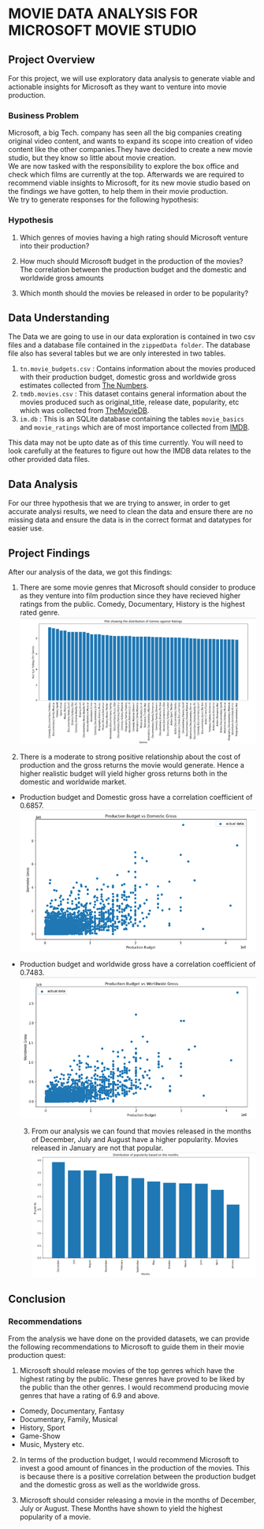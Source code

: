 # MOVIE DATA ANALYSIS FOR MICROSOFT MOVIE STUDIO



## Project Overview

For this project, we will use exploratory data analysis to generate viable and actionable insights for Microsoft as they want to venture into movie production.

### Business Problem

Microsoft, a big Tech. company has seen all the big companies creating original video content, and wants to expand its scope into creation of video content like the other companies.They have decided to create a new movie studio, but they know so little about movie creation. <br/>
We are now tasked with the responsibility to explore the box office and check which films are currently at the top. Afterwards we are required to recommend viable insights to Microsoft, for its new movie studio based on the findings we have gotten, to help them in their movie production. <br/>
We try to generate responses for the following hypothesis:
### Hypothesis
 1. Which genres of movies having a high rating should Microsoft venture into their production?

 2. How much should Microsoft budget in the production of the movies? The correlation between the production budget 
    and the domestic and worldwide gross amounts

 3. Which month should the movies be released in order to be popularity?


## Data Understanding

The Data we are going to use in our data exploration is contained in two csv files and a database file contained in the `zippedData folder`. The database file also has several tables but we are only interested in two tables.
 1. `tn.movie_budgets.csv` : Contains information about the movies produced with their production budget, domestic gross and worldwide gross estimates collected from [The Numbers](https://www.the-numbers.com/).
 2. `tmdb.movies.csv` : This dataset contains general information about the movies produced such as original_title, release date, popularity, etc which was collected from [TheMovieDB](https://www.themoviedb.org/).
 3. `im.db` : This is an SQLite database containing the tables `movie_basics` and `movie_ratings` which are of most importance collected from [IMDB](https://www.imdb.com/).
 
This data may not be upto date as of this time currently. You will need to look carefully at the features to figure out how the IMDB data relates to the other provided data files.

## Data Analysis 

For our three hypothesis that we are trying to answer, in order to get accurate analysi results, we need to clean the data and ensure there are no missing data and ensure the data is in the correct format and datatypes for easier use. 


## Project Findings
After our analysis of the data, we got this findings:
 1. There are some movie genres that Microsoft should consider to produce as they venture into film production since they have recieved higher ratings from the public. Comedy, Documentary, History is the highest rated genre.
 ![Genre vs Rating Relationship](https://github.com/EdmundNyaribo/dsc-phase-1-project-movie-data-analysis/blob/master/images/hypothesis1Finding.png)
 
 2. There is a moderate to strong positive relationship about the cost of production and the gross returns the movie would generate. Hence a higher realistic budget will yield higher gross returns both in the domestic and worldwide market.
* Production budget and Domestic gross have a correlation coefficient of 0.6857.
 ![production budget vs domestic gross](https://github.com/EdmundNyaribo/dsc-phase-1-project-movie-data-analysis/blob/master/images/hypothesis2.1Finding.png)
* Production budget and worldwide gross have a correlation coefficient of 0.7483.
 ![production budget vs worldwide gross](https://github.com/EdmundNyaribo/dsc-phase-1-project-movie-data-analysis/blob/master/images/hypothesis2.2Finding.png)
 
  3. From our analysis we can found that movies released in the months of December, July and August have a higher popularity. Movies released in January are not that popular.
 ![Release month popularityS](https://github.com/EdmundNyaribo/dsc-phase-1-project-movie-data-analysis/blob/master/images/hypothesis3Finding.png)


## Conclusion
### Recommendations

From the analysis we have done on the provided datasets, we can provide the following recommendations to Microsoft to guide them in their movie production quest: 
 1. Microsoft should release movies of the top genres which have the highest rating by the public. These genres have proved to be liked by the public than the other genres. I would recommend producing movie genres that have a rating of 6.9 and above.
* Comedy, Documentary, Fantasy
*  Documentary, Family, Musical
*  History, Sport
*  Game-Show 
*  Music, Mystery etc. 
 
 2. In terms of the production budget, I would recommend Microsoft to invest a good amount of finances in the production of the movies. This is because there is a positive correlation between the production budget and the domestic gross as well as the worldwide gross.
 
 3.  Microsoft should consider releasing a movie in the months of December, July or August. These Months have shown to yield the highest popularity of a movie.
